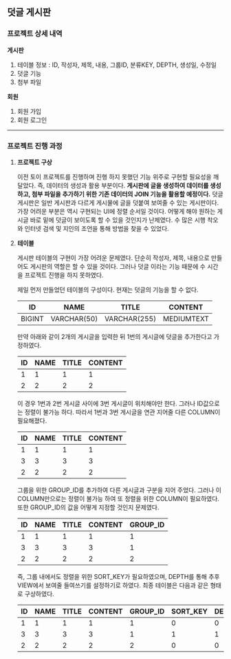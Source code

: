 ## 덧글 게시판
### 프로젝트 상세 내역
**게시판**

1. 테이블 정보 : ID, 작성자, 제목, 내용, 그룹ID, 분류KEY, DEPTH, 생성일, 수정일
2. 덧글 기능
3. 첨부 파일

**회원**

1. 회원 가입
2. 회원 로그인

---

### **프로젝트 진행 과정**

1. **프로젝트 구상**
    
    이전 토이 프로젝트를 진행하며 진행 하지 못했던 기능 위주로 구현할 필요성을 깨달았다. 즉, 데이터의 생성과 활용 부분이다. **게시판에 글을 생성하여 데이터를 생성하고, 첨부 파일을 추가하기 위한 기존 데이터의 JOIN 기능을 활용할 예정이다.** 덧글 게시판은 일반 게시판과 다르게 게시물에 글을 덧붙여 보여줄 수 있는 게시판이다. 가장 어려운 부분은 역시 구현되는 UI에 정렬 순서일 것이다. 어떻게 해야 원하는 게시글 바로 밑에 덧글이 보이도록 할 수 있을 것인지가 난제였다. 수 많은 시행 착오와 인터넷 검색 및 지인의 조언을 통해 방법을 찾을 수 있었다.
    
2. **테이블**
    
    게시판 테이블의 구현이 가장 어려운 문제였다. 단순히 작성자, 제목, 내용으로 만들어도 게시판의 역할은 할 수 있을 것이다. 그러나 덧글 이라는 기능 때문에 수 시간을 프로젝트 진행을 하지 못하였다.
    
    제일 먼저 만들었던 테이블의 구성이다. 현재는 덧글의 기능을 할 수 없다.
    
    | ID | NAME | TITLE | CONTENT |
    | --- | --- | --- | --- |
    | BIGINT | VARCHAR(50) | VARCHAR(255) | MEDIUMTEXT |
    
    만약 아래와 같이 2개의 게시글을 입력한 뒤 1번의 게시글에 덧글을 추가한다고 가정하였다.
    
    | ID | NAME | TITLE | CONTENT |
    | --- | --- | --- | --- |
    | 1 | 1 | 1 | 1 |
    | 2 | 2 | 2 | 2 |
    
    이 경우 1번과 2번 게시글 사이에 3번 게시글이 위치해야만 한다. 그러나 ID값으로는 정렬이 불가능 하다. 따라서 1번과 3번 게시글을 연관 지어줄 다른 COLUMN이 필요해졌다. 
    
    | ID | NAME | TITLE | CONTENT |
    | --- | --- | --- | --- |
    | 1 | 1 | 1 | 1 |
    | 3 | 3 | 3 | 3 |
    | 2 | 2 | 2 | 2 |
    
    그룹을 위한 GROUP_ID를 추가하여 다른 게시글과 구분을 지어 주었다. 그러나 이 COLUMN만으로는 정렬이 불가능 하여 또 정렬을 위한 COLUMN이 필요하였다. 또한 GROUP_ID의 값을 어떻게 지정할 것인지 문제였다.
    
    | ID | NAME | TITLE | CONTENT | GROUP_ID |
    | --- | --- | --- | --- | --- |
    | 1 | 1 | 1 | 1 | 1 |
    | 3 | 3 | 3 | 3 | 1 |
    | 2 | 2 | 2 | 2 | 2 |
    
    즉, 그룹 내에서도 정렬을 위한 SORT_KEY가 필요하였으며, DEPTH를 통해 추후 VIEW에서 보여줄 들여쓰기를 설정하기로 하였다. 최종 테이블은 다음과 같은 형태로 구상하였다.
    
    | ID | NAME | TITLE | CONTENT | GROUP_ID | SORT_KEY | DEPTH |
    | --- | --- | --- | --- | --- | --- | --- |
    | 1 | 1 | 1 | 1 | 1 | 0 | 0 |
    | 3 | 3 | 3 | 3 | 1 | 1 | 1 |
    | 2 | 2 | 2 | 2 | 2 | 0 | 0 |
